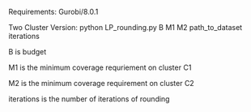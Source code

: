 
Requirements:
Gurobi/8.0.1

Two Cluster Version:
python LP_rounding.py B M1 M2 path_to_dataset iterations

B is budget

M1 is the minimum coverage requriement on cluster C1

M2 is the minimum coverage requirement on cluster C2

iterations is the number of iterations of rounding


